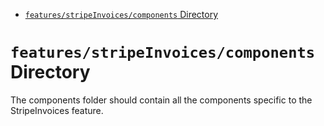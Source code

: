 <!-- START doctoc generated TOC please keep comment here to allow auto update -->
<!-- DON'T EDIT THIS SECTION, INSTEAD RE-RUN doctoc TO UPDATE -->

- [`features/stripeInvoices/components` Directory](#featuresstripeinvoicescomponents-directory)

<!-- END doctoc generated TOC please keep comment here to allow auto update -->

# `features/stripeInvoices/components` Directory

The components folder should contain all the components specific to the StripeInvoices feature.
